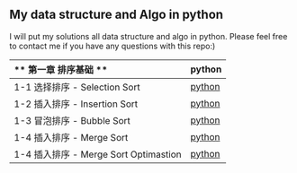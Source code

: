 ## My data structure and Algo in python 

I will put my solutions all data structure and algo in python.
Please feel free to contact me if you have any questions with this repo:)

| ** 第一章 排序基础 **  | python |
| :---  |  :--- |
| 1-1 选择排序 - Selection Sort |[python](https://github.com/HuichuanLI/play-with-data-structure-python/blob/master/chapter1%20Sort/SelectionSort.py)|
| 1-2 插入排序 - Insertion Sort |[python](https://github.com/HuichuanLI/play-with-data-structure-python/blob/master/chapter1%20Sort/InsertionSort.py)|
| 1-3 冒泡排序 - Bubble Sort |[python](https://github.com/HuichuanLI/play-with-data-structure-python/blob/master/chapter1%20Sort/BubbleSort.py)|
| 1-4 插入排序 - Merge Sort |[python](https://github.com/HuichuanLI/play-with-data-structure-python/blob/master/chapter1%20Sort/MergeSort.py)|
| 1-4 插入排序 - Merge Sort Optimastion |[python](https://github.com/HuichuanLI/play-with-data-structure-python/blob/master/chapter1%20Sort/MergeSortOptimastion.py)|
